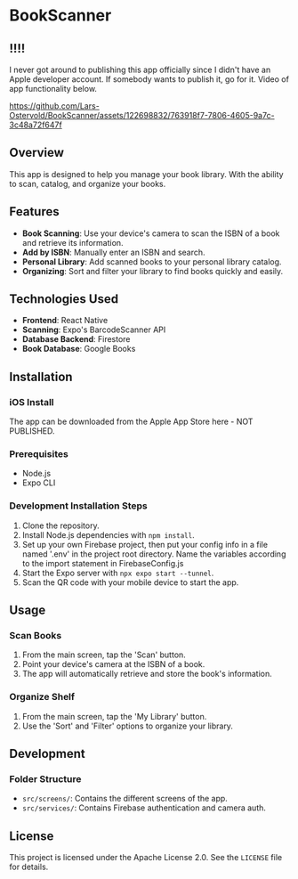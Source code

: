 # BookScanner
## !!!!
I never got around to publishing this app officially since I didn't have an Apple developer account. If somebody wants to publish it, go for it. Video of app functionality below.

https://github.com/Lars-Ostervold/BookScanner/assets/122698832/763918f7-7806-4605-9a7c-3c48a72f647f

## Overview

This app is designed to help you manage your book library. With the ability to scan, catalog, and organize your books.

## Features
- **Book Scanning**: Use your device's camera to scan the ISBN of a book and retrieve its information.
- **Add by ISBN**: Manually enter an ISBN and search.
- **Personal Library**: Add scanned books to your personal library catalog.
- **Organizing**: Sort and filter your library to find books quickly and easily.

## Technologies Used
- **Frontend**: React Native
- **Scanning**: Expo's BarcodeScanner API
- **Database Backend**: Firestore
- **Book Database**: Google Books

## Installation

### iOS Install
The app can be downloaded from the Apple App Store here - NOT PUBLISHED.

### Prerequisites
- Node.js
- Expo CLI

### Development Installation Steps
1. Clone the repository.
2. Install Node.js dependencies with `npm install`.
3. Set up your own Firebase project, then put your config info in a file named '.env' in the project root directory. Name the variables according to the import statement in FirebaseConfig.js
4. Start the Expo server with `npx expo start --tunnel`.
5. Scan the QR code with your mobile device to start the app.

## Usage

### Scan Books
1. From the main screen, tap the 'Scan' button.
2. Point your device's camera at the ISBN of a book.
3. The app will automatically retrieve and store the book's information.

### Organize Shelf
1. From the main screen, tap the 'My Library' button.
2. Use the 'Sort' and 'Filter' options to organize your library.

## Development

### Folder Structure
- `src/screens/`: Contains the different screens of the app.
- `src/services/`: Contains Firebase authentication and camera auth.

## License
This project is licensed under the Apache License 2.0. See the `LICENSE` file for details.

